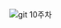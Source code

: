 ![git 10주차](https://user-images.githubusercontent.com/105197629/200722810-d91117b8-41da-43da-8db1-f02792ab0dd3.PNG)
